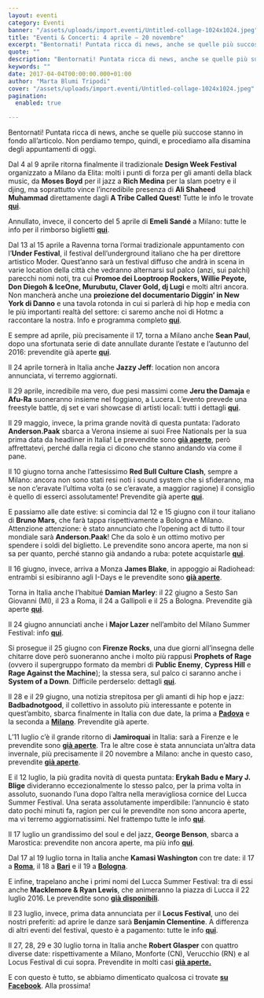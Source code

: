 ```yaml
---
layout: eventi
category: Eventi
banner: "/assets/uploads/import.eventi/Untitled-collage-1024x1024.jpeg"
title: "Eventi & Concerti: 4 aprile – 20 novembre"
excerpt: "Bentornati! Puntata ricca di news, anche se quelle più succose stanno in fondo all’articolo. Non perdiamo tempo, quindi, e procediamo alla disamina degli appuntamenti di oggi. Dal 4 al 9 aprile ritorna finalmente il tradizionale Design Week Festival organizzato a Milano da Elita: molti i punti di forza per gli amanti della black music, da [&hellip"
quote: ""
description: "Bentornati! Puntata ricca di news, anche se quelle più succose stanno in fondo all’articolo. Non perdiamo tempo, quindi, e procediamo alla disamina degli appuntamenti di oggi. Dal 4 al 9 aprile ritorna finalmente il tradizionale Design Week Festival organizzato a Milano da Elita: molti i punti di forza per gli amanti della black music, da [&hellip"
keywords: ""
date: 2017-04-04T00:00:00.000+01:00
author: "Marta Blumi Tripodi"
cover: "/assets/uploads/import.eventi/Untitled-collage-1024x1024.jpeg"
pagination:
  enabled: true

---
```


Bentornati! Puntata ricca di news, anche se quelle più succose stanno in fondo all’articolo. Non perdiamo tempo, quindi, e procediamo alla disamina degli appuntamenti di oggi.

Dal 4 al 9 aprile ritorna finalmente il tradizionale **Design Week Festival** organizzato a Milano da Elita: molti i punti di forza per gli amanti della black music, da **Moses Boyd** per il jazz a **Rich Medina** per la slam poetry e il djing, ma soprattutto vince l’incredibile presenza di **Ali Shaheed Muhammad** direttamente dagli **A Tribe Called Quest**! Tutte le info le trovate [**qui**](http://www.elita.it/calendario/design-week-festival-12-walk-through-4-9-aprile-2017-milano/).

Annullato, invece, il concerto del 5 aprile di **Emeli Sandé** a Milano: tutte le info per il rimborso biglietti [**qui**](https://www.livenation.it/artist/emeli-sand%C3%A9-tickets).

Dal 13 al 15 aprile a Ravenna torna l’ormai tradizionale appuntamento con l’**Under Festival**, il festival dell’underground italiano che ha per direttore artistico Moder. Quest’anno sarà un festival diffuso che andrà in scena in varie location della città che vedranno alternarsi sul palco (anzi, sui palchi) parecchi nomi noti, tra cui **Promoe dei Looptroop Rockers, Willie Peyote, Don Diegoh & IceOne, Murubutu, Claver Gold, dj Lugi** e molti altri ancora. Non mancherà anche una **proiezione del documentario Diggin’ in New York di Danno** e una tavola rotonda in cui si parlerà di hip hop e media con le più importanti realtà del settore: ci saremo anche noi di Hotmc a raccontare la nostra. Info e programma completo [**qui**](http://www.vivaticket.it/ita/event/under-festival-willie-peyote-murubutu-dj-fastcut/95564).

E sempre ad aprile, più precisamente il 17, torna a Milano anche **Sean Paul**, dopo una sfortunata serie di date annullate durante l’estate e l’autunno del 2016: prevendite già aperte [**qui**](http://www.ticketone.it/sean-paul.html?affiliate=ITT&doc=artistPages/overview&fun=artist&action=overview&kuid=462832).

Il 24 aprile tornerà in Italia anche **Jazzy Jeff**: location non ancora annunciata, vi terremo aggiornati.

Il 29 aprile, incredibile ma vero, due pesi massimi come **Jeru the Damaja** e **Afu-Ra** suoneranno insieme nel foggiano, a Lucera. L’evento prevede una freestyle battle, dj set e vari showcase di artisti locali: tutti i dettagli [**qui**](https://www.facebook.com/events/1876551365920488/).

Il 29 maggio, invece, la prima grande novità di questa puntata: l’adorato **Anderson.Paak** sbarca a Verona insieme ai suoi Free Nationals per la sua prima data da headliner in Italia! Le prevendite sono [**già aperte**](http://www.ticketone.it/anderson-paak-the-free-nationals-biglietti-verona.html?affiliate=ITT&doc=artistPages/tickets&fun=artist&action=tickets&key=1880418$9540874), però affrettatevi, perché dalla regia ci dicono che stanno andando via come il pane.

Il 10 giugno torna anche l’attesissimo **Red Bull Culture Clash**, sempre a Milano: ancora non sono stati resi noti i sound system che si sfideranno, ma se non c’eravate l’ultima volta (o se c’eravate, a maggior ragione) il consiglio è quello di esserci assolutamente! Prevendite già aperte [**qui**](http://www.ticketone.it/red-bull-music-academy-culture-clash-biglietti.html?affiliate=ITT&doc=artistPages/tickets&fun=artist&action=tickets&erid=1870404).

E passiamo alle date estive: si comincia dal 12 e 15 giugno con il tour italiano di **Bruno Mars**, che farà tappa rispettivamente a Bologna e Milano. Attenzione attenzione: è stato annunciato che l’opening act di tutto il tour mondiale sarà **Anderson.Paak**! Che da solo è un ottimo motivo per spendere i soldi del biglietto. Le prevendite sono ancora aperte, ma non si sa per quanto, perché stanno già andando a ruba: potete acquistarle [**qui**](http://www.ticketone.it/bruno-mars.html?doc=artistPages/overview&fun=artist&action=overview&kuid=458558).

Il 16 giugno, invece, arriva a Monza **James Blake**, in appoggio ai Radiohead: entrambi si esibiranno agli I-Days e le prevendite sono [**già aperte**](http://www.indipendente.com/C1/1838/Content.aspx/Eventi/Radiohead%5Fe%5FJames%5FBlake%5F16%5F06%5F2017#.WHPGd7bhCRs).

Torna in Italia anche l’habitué **Damian Marley**: il 22 giugno a Sesto San Giovanni (MI), il 23 a Roma, il 24 a Gallipoli e il 25 a Bologna. Prevendite già aperte [**qui**](http://www.ticketone.it/biglietti.html?affiliate=ITT&doc=artistPages/overview&fun=artist&action=overview&kuid=498981&xtmc=damian%5Fmarley&xtnp=1&xtcr=1).

Il 24 giugno annunciati anche i **Major Lazer** nell’ambito del Milano Summer Festival: info [**qui**](https://www.facebook.com/events/371825963182867/).

Si prosegue il 25 giugno con **Firenze Rocks**, una due giorni all’insegna delle chitarre dove però suoneranno anche i molto più rappusi **Prophets of Rage** (ovvero il supergruppo formato da membri di **Public Enemy**, **Cypress Hill** e **Rage Against the Machine**); la stessa sera, sul palco ci saranno anche i **System of a Down**. Difficile perderselo: dettagli [**qui**](https://www.facebook.com/firenzerocks/).

Il 28 e il 29 giugno, una notizia strepitosa per gli amanti di hip hop e jazz: **Badbadnotgood**, il collettivo in assoluto più interessante e potente in quest’ambito, sbarca finalmente in Italia con due date, la prima a [**Padova**](http://www.mailticket.it/evento/9991) e la seconda a [**Milano**](http://www.mailticket.it/evento/9988). Prevendite già aperte.

L’11 luglio c’è il grande ritorno di **Jamiroquai** in Italia: sarà a Firenze e le prevendite sono [**già aperte**](https://www.livenation.it/artist/jamiroquai-tickets). Tra le altre cose è stata annunciata un’altra data invernale, più precisamente il 20 novembre a Milano: anche in questo caso, prevendite [**già aperte**](http://www.ticketone.it/biglietti.html?affiliate=ITT&doc=artistPages%2Ftickets&fun=artist&action=tickets&erid=1824350&includeOnlybookable=false&xtmc=jamiroquai&xtnp=1&xtcr=1).

E il 12 luglio, la più gradita novità di questa puntata: **Erykah Badu e Mary J. Blige** divideranno eccezionalmente lo stesso palco, per la prima volta in assoluto, suonando l’una dopo l’altra nella meravigliosa cornice del Lucca Summer Festival. Una serata assolutamente imperdibile: l’annuncio è stato dato pochi minuti fa, ragion per cui le prevendite non sono ancora aperte, ma vi terremo aggiornatissimi. Nel frattempo tutte le info [**qui**](http://dalessandroegalli.com/events/461/erykah-badu-mary-jblige).

Il 17 luglio un grandissimo del soul e del jazz, **George Benson**, sbarca a Marostica: prevendite non ancora aperte, ma più info [**qui**](http://dalessandroegalli.com/events/447/george-benson).

Dal 17 al 19 luglio torna in Italia anche **Kamasi Washington** con tre date: il 17 a [**Roma**](http://www.ticketone.it/), il 18 a [**Bari**](http://www.bookingshow.com/) e il 19 a [**Bologna**](http://www.mailticket.it/).

E infine, trapelano anche i primi nomi del Lucca Summer Festival: tra di essi anche **Macklemore & Ryan Lewis**, che animeranno la piazza di Lucca il 22 luglio 2016\. Le prevendite sono [**già disponibili**](http://www.ticketone.it/macklemore-and-ryan-lewis-lucca-biglietti.html?affiliate=ITT&doc=artistPages%2Ftickets&fun=artist&action=tickets&key=1805316%249228159&jumpIn=yTix&kuid=466583&from=erdetaila).

Il 23 luglio, invece, prima data annunciata per il **Locus Festival**, uno dei nostri preferiti: ad aprire le danze sarà **Benjamin Clementine**. A differenza di altri eventi del festival, questo è a pagamento: tutte le info [**qui**](http://www.locusfestival.it/site/?p=2352).

Il 27, 28, 29 e 30 luglio torna in Italia anche **Robert Glasper** con quattro diverse date: rispettivamente a Milano, Monforte (CN), Verucchio (RN) e al Locus Festival di cui sopra. Prevendite in molti casi [**già aperte.**](http://www.ticketone.it/tickets.html?affiliate=IGA&doc=artistPages/tickets&fun=artist&action=tickets&includeOnlybookable=true&kuid=494818&xtor=SEC-303030332-GOO-[Robert%5FGlasper%5F-%5FSOLO]-[187020981817]-S-[robert%20glasper])

E con questo è tutto, se abbiamo dimenticato qualcosa ci trovate [**su Facebook**](https://www.facebook.com/hotmcmag). Alla prossima!